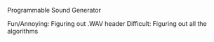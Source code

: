 Programmable Sound Generator

Fun/Annoying: Figuring out .WAV header
Difficult: Figuring out all the algorithms
